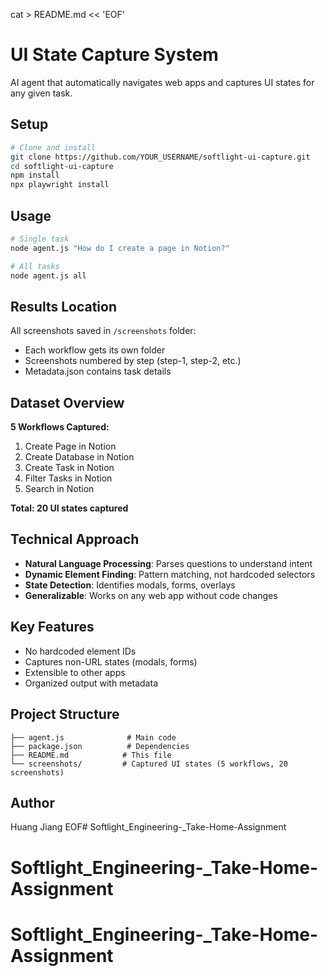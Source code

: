 cat > README.md << 'EOF'
# UI State Capture System

AI agent that automatically navigates web apps and captures UI states for any given task.

## Setup
```bash
# Clone and install
git clone https://github.com/YOUR_USERNAME/softlight-ui-capture.git
cd softlight-ui-capture
npm install
npx playwright install
```

## Usage
```bash
# Single task
node agent.js "How do I create a page in Notion?"

# All tasks
node agent.js all
```

## Results Location

All screenshots saved in `/screenshots` folder:
- Each workflow gets its own folder
- Screenshots numbered by step (step-1, step-2, etc.)
- Metadata.json contains task details

## Dataset Overview

**5 Workflows Captured:**
1. Create Page in Notion
2. Create Database in Notion  
3. Create Task in Notion
4. Filter Tasks in Notion
5. Search in Notion

**Total: 20 UI states captured**

## Technical Approach

- **Natural Language Processing**: Parses questions to understand intent
- **Dynamic Element Finding**: Pattern matching, not hardcoded selectors
- **State Detection**: Identifies modals, forms, overlays
- **Generalizable**: Works on any web app without code changes

## Key Features

- No hardcoded element IDs
- Captures non-URL states (modals, forms)
- Extensible to other apps
- Organized output with metadata

## Project Structure
```
├── agent.js              # Main code
├── package.json          # Dependencies
├── README.md            # This file
└── screenshots/         # Captured UI states (5 workflows, 20 screenshots)
```

## Author

Huang Jiang
EOF# Softlight_Engineering-_Take-Home-Assignment
# Softlight_Engineering-_Take-Home-Assignment
# Softlight_Engineering-_Take-Home-Assignment
